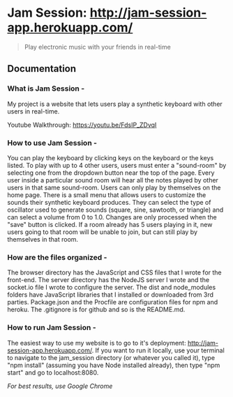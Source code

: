 # Jam Session: <a href="http://jam-session-app.herokuapp.com/">http://jam-session-app.herokuapp.com/</a>

> Play electronic music with your friends in real-time

## Documentation

### What is Jam Session -
My project is a website that lets users play a synthetic keyboard with other users in real-time. 

Youtube Walkthrough: <a href="https://youtu.be/FdsIP_ZDvqI">https://youtu.be/FdsIP_ZDvqI</a>

### How to use Jam Session -
You can play the keyboard by clicking keys on the keyboard or the keys listed. To play with up to 4 other users, users must enter a "sound-room" by selecting one from the dropdown button near the top of the page. Every user inside a particular sound room will hear all the notes played by other users in that same sound-room. Users can only play by themselves on the home page. There is a small menu that allows users to customize the sounds their synthetic keyboard produces. They can select the type of oscillator used to generate sounds (square, sine, sawtooth, or triangle) and can select a volume from 0 to 1.0. Changes are only processed when the "save" button is clicked. If a room already has 5 users playing in it, new users going to that room will be unable to join, but can still play by themselves in that room.

### How are the files organized -
The browser directory has the JavaScript and CSS files that I wrote for the front-end. The server directory has the NodeJS server I wrote and the socket.io file I wrote to configure the server. The dist and node_modules folders have JavaScript libraries that I installed or downloaded from 3rd parties. Package.json and the Procfile are configuration files for npm and heroku. The .gitignore is for github and so is the README.md.

### How to run Jam Session -
The easiest way to use my website is to go to it's deployment: http://jam-session-app.herokuapp.com/. If you want to run it locally, use your terminal to navigate to the jam_session directory 
(or whatever you called it), type "npm install" (assuming you have Node installed already), then type "npm start" and go to localhost:8080.


*For best results, use Google Chrome*
